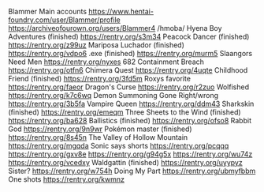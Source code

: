 Blammer
Main accounts
https://www.hentai-foundry.com/user/Blammer/profile
https://archiveofourown.org/users/Blammer4
/hmoba/
Hyena Boy Adventures (finished)
https://rentry.org/s3m34
Peacock Dancer (finished)
https://rentry.org/z99uz
Mariposa Luchador (finished)
https://rentry.org/vdpo6
.exe (finished)
https://rentry.org/murm5
Slaangors Need Men
https://rentry.org/nyxes
682 Containment Breach
https://rentry.org/otfn6
Chimera Quest
https://rentry.org/4uqte
Childhood Friend (finished)
https://rentry.org/3fd5m
Roxys favorite
https://rentry.org/faeor
Dragon's Curse
https://rentry.org/r2zuo
Wolfished
https://rentry.org/k7c6wq
Demon Summoning Gone Right/wrong
https://rentry.org/3b5fa
Vampire Queen
https://rentry.org/ddm43
Sharkskin (finished)
https://rentry.org/emeqm
Three Sheets to the Wind (finished)
https://rentry.org/ba628
Ballistics (finished)
https://rentry.org/ofso8
Rabbit God
https://rentry.org/9n9wr
Pokémon master (finished)
https://rentry.org/8s45n
The Valley of Hollow Mountain 
https://rentry.org/mgqda
Sonic says shorts
https://rentry.org/pcqqq
https://rentry.org/gxv8e
https://rentry.org/g94g5x
https://rentry.org/wu74z
https://rentry.org/vcedxy
Waldgattin (finished)
https://rentry.org/uyypyz
Sister?
https://rentry.org/w754h
Doing My Part
https://rentry.org/ubmyfbbm
One shots
https://rentry.org/kwmnz